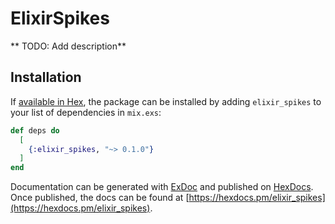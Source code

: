 # ElixirSpikes

** TODO: Add description**

## Installation

If [available in Hex](https://hex.pm/docs/publish), the package can be installed
by adding `elixir_spikes` to your list of dependencies in `mix.exs`:

```elixir
def deps do
  [
    {:elixir_spikes, "~> 0.1.0"}
  ]
end
```

Documentation can be generated with [ExDoc](https://github.com/elixir-lang/ex_doc)
and published on [HexDocs](https://hexdocs.pm). Once published, the docs can
be found at [https://hexdocs.pm/elixir_spikes](https://hexdocs.pm/elixir_spikes).
